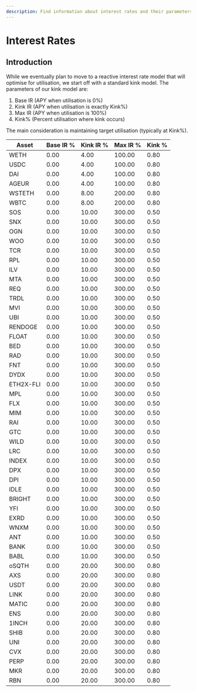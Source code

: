 ```yaml
---
description: Find information about interest rates and their parameters on Euler
---
```


# Interest Rates

## Introduction&#x20;

While we eventually plan to move to a reactive interest rate model that will optimise for utilisation, we start off with a standard kink model. The parameters of our kink model are:

1. Base IR (APY when utilisation is 0%)
2. Kink IR (APY when utilisation is exactly Kink%)
3. Max IR (APY when utilisation is 100%)
4. Kink% (Percent utilisation where kink occurs)

The main consideration is maintaining target utilisation (typically at Kink%).&#x20;



| Asset     | Base IR % | Kink IR % | Max IR % | Kink % |
| --------- | --------- | --------- | -------- | ------ |
| WETH      | 0.00      | 4.00      | 100.00   | 0.80   |
| USDC      | 0.00      | 4.00      | 100.00   | 0.80   |
| DAI       | 0.00      | 4.00      | 100.00   | 0.80   |
| AGEUR     | 0.00      | 4.00      | 100.00   | 0.80   |
| WSTETH    | 0.00      | 8.00      | 200.00   | 0.80   |
| WBTC      | 0.00      | 8.00      | 200.00   | 0.80   |
| SOS       | 0.00      | 10.00     | 300.00   | 0.50   |
| SNX       | 0.00      | 10.00     | 300.00   | 0.50   |
| OGN       | 0.00      | 10.00     | 300.00   | 0.50   |
| WOO       | 0.00      | 10.00     | 300.00   | 0.50   |
| TCR       | 0.00      | 10.00     | 300.00   | 0.50   |
| RPL       | 0.00      | 10.00     | 300.00   | 0.50   |
| ILV       | 0.00      | 10.00     | 300.00   | 0.50   |
| MTA       | 0.00      | 10.00     | 300.00   | 0.50   |
| REQ       | 0.00      | 10.00     | 300.00   | 0.50   |
| TRDL      | 0.00      | 10.00     | 300.00   | 0.50   |
| MVI       | 0.00      | 10.00     | 300.00   | 0.50   |
| UBI       | 0.00      | 10.00     | 300.00   | 0.50   |
| RENDOGE   | 0.00      | 10.00     | 300.00   | 0.50   |
| FLOAT     | 0.00      | 10.00     | 300.00   | 0.50   |
| BED       | 0.00      | 10.00     | 300.00   | 0.50   |
| RAD       | 0.00      | 10.00     | 300.00   | 0.50   |
| FNT       | 0.00      | 10.00     | 300.00   | 0.50   |
| DYDX      | 0.00      | 10.00     | 300.00   | 0.50   |
| ETH2X-FLI | 0.00      | 10.00     | 300.00   | 0.50   |
| MPL       | 0.00      | 10.00     | 300.00   | 0.50   |
| FLX       | 0.00      | 10.00     | 300.00   | 0.50   |
| MIM       | 0.00      | 10.00     | 300.00   | 0.50   |
| RAI       | 0.00      | 10.00     | 300.00   | 0.50   |
| GTC       | 0.00      | 10.00     | 300.00   | 0.50   |
| WILD      | 0.00      | 10.00     | 300.00   | 0.50   |
| LRC       | 0.00      | 10.00     | 300.00   | 0.50   |
| INDEX     | 0.00      | 10.00     | 300.00   | 0.50   |
| DPX       | 0.00      | 10.00     | 300.00   | 0.50   |
| DPI       | 0.00      | 10.00     | 300.00   | 0.50   |
| IDLE      | 0.00      | 10.00     | 300.00   | 0.50   |
| BRIGHT    | 0.00      | 10.00     | 300.00   | 0.50   |
| YFI       | 0.00      | 10.00     | 300.00   | 0.50   |
| EXRD      | 0.00      | 10.00     | 300.00   | 0.50   |
| WNXM      | 0.00      | 10.00     | 300.00   | 0.50   |
| ANT       | 0.00      | 10.00     | 300.00   | 0.50   |
| BANK      | 0.00      | 10.00     | 300.00   | 0.50   |
| BABL      | 0.00      | 10.00     | 300.00   | 0.50   |
| oSQTH     | 0.00      | 20.00     | 300.00   | 0.80   |
| AXS       | 0.00      | 20.00     | 300.00   | 0.80   |
| USDT      | 0.00      | 20.00     | 300.00   | 0.80   |
| LINK      | 0.00      | 20.00     | 300.00   | 0.80   |
| MATIC     | 0.00      | 20.00     | 300.00   | 0.80   |
| ENS       | 0.00      | 20.00     | 300.00   | 0.80   |
| 1INCH     | 0.00      | 20.00     | 300.00   | 0.80   |
| SHIB      | 0.00      | 20.00     | 300.00   | 0.80   |
| UNI       | 0.00      | 20.00     | 300.00   | 0.80   |
| CVX       | 0.00      | 20.00     | 300.00   | 0.80   |
| PERP      | 0.00      | 20.00     | 300.00   | 0.80   |
| MKR       | 0.00      | 20.00     | 300.00   | 0.80   |
| RBN       | 0.00      | 20.00     | 300.00   | 0.80   |
